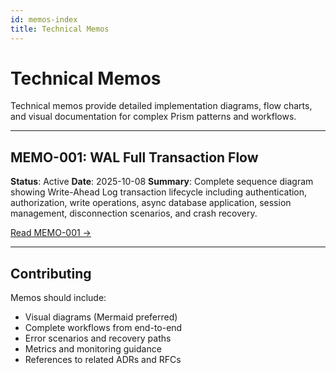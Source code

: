 ```yaml
---
id: memos-index
title: Technical Memos
---
```


# Technical Memos

Technical memos provide detailed implementation diagrams, flow charts, and visual documentation for complex Prism patterns and workflows.

---

## MEMO-001: WAL Full Transaction Flow

**Status**: Active
**Date**: 2025-10-08
**Summary**: Complete sequence diagram showing Write-Ahead Log transaction lifecycle including authentication, authorization, write operations, async database application, session management, disconnection scenarios, and crash recovery.

[Read MEMO-001 →](./MEMO-001-wal-transaction-flow.md)

---

## Contributing

Memos should include:
- Visual diagrams (Mermaid preferred)
- Complete workflows from end-to-end
- Error scenarios and recovery paths
- Metrics and monitoring guidance
- References to related ADRs and RFCs
